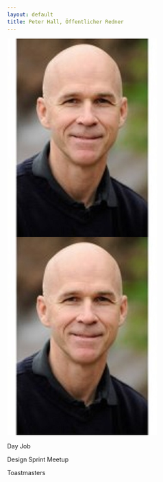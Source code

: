 ```yaml
---
layout: default
title: Peter Hall, Öffentlicher Redner
---
```

<img src="/image/professional.jpg"
     alt="Markdown Monster icon"
     style="float: left; margin-right: 10px;" />

![xxxxx](/image/professional.jpg)


Day Job

Design Sprint Meetup

Toastmasters
